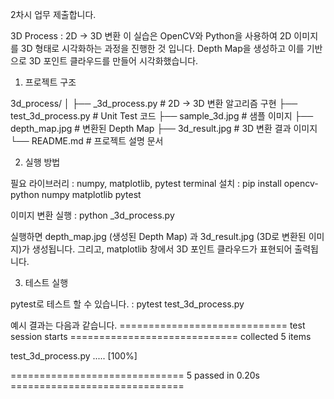 2차시 업무 제출합니다.

3D Process : 2D → 3D 변환
이 실습은 OpenCV와 Python을 사용하여 2D 이미지를 3D 형태로 시각화하는 과정을 진행한 것 입니다.
Depth Map을 생성하고 이를 기반으로 3D 포인트 클라우드를 만들어 시각화했습니다.

1. 프로젝트 구조

3d_process/
│
├── _3d_process.py         # 2D → 3D 변환 알고리즘 구현
├── test_3d_process.py     # Unit Test 코드
├── sample_3d.jpg          # 샘플 이미지
├── depth_map.jpg          # 변환된 Depth Map
├── 3d_result.jpg          # 3D 변환 결과 이미지
└── README.md              # 프로젝트 설명 문서

2. 실행 방법

필요 라이브러리 : numpy, matplotlib, pytest
terminal 설치 : pip install opencv-python numpy matplotlib pytest

이미지 변환 실행 : python _3d_process.py

실행하면 depth_map.jpg (생성된 Depth Map) 과 3d_result.jpg (3D로 변환된 이미지)가 생성됩니다.
그리고, matplotlib 창에서 3D 포인트 클라우드가 표현되어 출력됩니다.

3. 테스트 실행

pytest로 테스트 할 수 있습니다. : pytest test_3d_process.py

예시 결과는 다음과 같습니다.
============================= test session starts =============================
collected 5 items

test_3d_process.py .....                                           [100%]

============================== 5 passed in 0.20s ==============================


